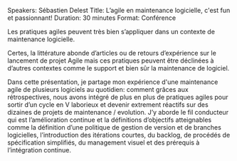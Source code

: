 Speakers: Sébastien Delest
Title: L’agile en maintenance logicielle, c'est fun et passionnant!
Duration: 30 minutes
Format: Conférence

Les pratiques agiles peuvent très bien s’appliquer dans un contexte de maintenance logicielle.

Certes, la littérature abonde d’articles ou de retours d’expérience sur le lancement de projet Agile mais ces pratiques peuvent être déclinées à d’autres contextes comme le support et bien sûr la maintenance de logiciel.

Dans cette présentation, je partage mon expérience d'une maintenance agile de plusieurs logiciels au quotidien: comment grâces aux rétrospectives, nous avons intégré de plus en plus de pratiques agiles pour sortir d’un cycle en V laborieux et devenir extrement réactifs sur des dizaines de projets de maintenance / evolution.
J’y aborde le fil conducteur qui est l’amélioration continue et la définitions d’objectifs atteignables comme la définition d’une politique de gestion de version et de branches logicielles, l’introduction des itérations courtes, du backlog, de procédés de spécification simplifiés, du management visuel et des prérequis à l’intégration continue.
